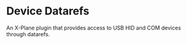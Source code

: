# Device Datarefs
An X-Plane plugin that provides access to USB HID and COM devices through datarefs.

